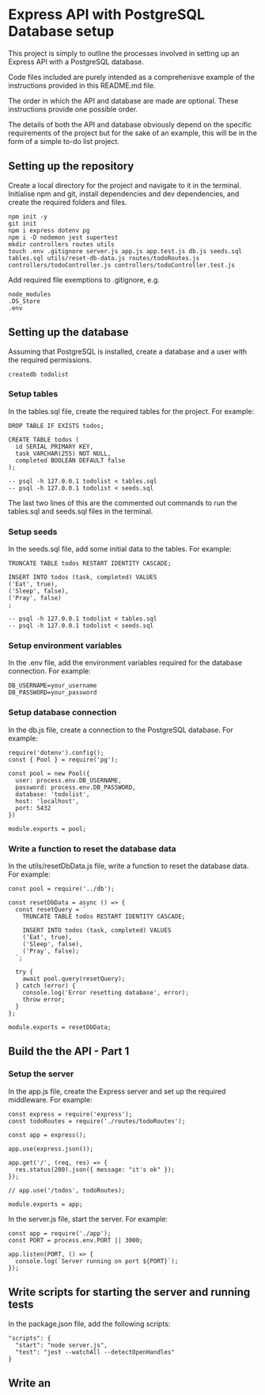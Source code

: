 # Express API with PostgreSQL Database setup

This project is simply to outline the processes involved in setting up an Express API with a PostgreSQL database.

Code files included are purely intended as a comprehenisve example of the instructions provided in this README.md file.

The order in which the API and database are made are optional. These instructions provide one possible order.

The details of both the API and database obviously depend on the specific requirements of the project but for the sake of an example, this will be in the form of a simple to-do list project.

## Setting up the repository

Create a local directory for the project and navigate to it in the terminal. 
Initialise npm and git, install dependencies and dev dependencies, and create the required folders and files.
```
npm init -y
git init
npm i express dotenv pg
npm i -D nodemon jest supertest
mkdir controllers routes utils
touch .env .gitignore server.js app.js app.test.js db.js seeds.sql tables.sql utils/reset-db-data.js routes/todoRoutes.js controllers/todoController.js controllers/todoController.test.js
```
Add required file exemptions to .gitignore, e.g.
```
node_modules
.DS_Store
.env
```

## Setting up the database

Assuming that PostgreSQL is installed, create a database and a user with the required permissions.
```
createdb todolist
```

### Setup tables

In the tables.sql file, create the required tables for the project. For example:
```
DROP TABLE IF EXISTS todos;

CREATE TABLE todos (
  id SERIAL PRIMARY KEY,
  task VARCHAR(255) NOT NULL,
  completed BOOLEAN DEFAULT false
);

-- psql -h 127.0.0.1 todolist < tables.sql
-- psql -h 127.0.0.1 todolist < seeds.sql
```

The last two lines of this are the commented out commands to run the tables.sql and seeds.sql files in the terminal.

### Setup seeds

In the seeds.sql file, add some initial data to the tables. For example:
```
TRUNCATE TABLE todos RESTART IDENTITY CASCADE;

INSERT INTO todos (task, completed) VALUES
('Eat', true),
('Sleep', false),
('Pray', false)
;

-- psql -h 127.0.0.1 todolist < tables.sql
-- psql -h 127.0.0.1 todolist < seeds.sql
```

### Setup environment variables

In the .env file, add the environment variables required for the database connection. For example:
```
DB_USERNAME=your_username
DB_PASSWORD=your_password
```

### Setup database connection

In the db.js file, create a connection to the PostgreSQL database. For example:
```
require('dotenv').config();
const { Pool } = require('pg');

const pool = new Pool({
  user: process.env.DB_USERNAME,
  password: process.env.DB_PASSWORD,
  database: 'todolist',
  host: 'localhost',
  port: 5432
})

module.exports = pool;
```

### Write a function to reset the database data

In the utils/resetDbData.js file, write a function to reset the database data. For example:
```
const pool = require('../db');

const resetDbData = async () => {
  const resetQuery = `
    TRUNCATE TABLE todos RESTART IDENTITY CASCADE;

    INSERT INTO todos (task, completed) VALUES
    ('Eat', true),
    ('Sleep', false),
    ('Pray', false);
  `;

  try {
    await pool.query(resetQuery);
  } catch (error) {
    console.log('Error resetting database', error);
    throw error;
  }
};

module.exports = resetDbData;
```

## Build the the API - Part 1

### Setup the server

In the app.js file, create the Express server and set up the required middleware. For example:
```
const express = require('express');
const todoRoutes = require('./routes/todoRoutes');

const app = express();

app.use(express.json());

app.get('/', (req, res) => {
  res.status(200).json({ message: "it's ok" });
});

// app.use('/todos', todoRoutes);

module.exports = app;
```

In the server.js file, start the server. For example:
```
const app = require('./app');
const PORT = process.env.PORT || 3000;

app.listen(PORT, () => {
  console.log(`Server running on port ${PORT}`);
});
```

## Write scripts for starting the server and running tests

In the package.json file, add the following scripts:
```
"scripts": {
  "start": "node server.js",
  "test": "jest --watchAll --detectOpenHandles"
}
```

## Write an 







